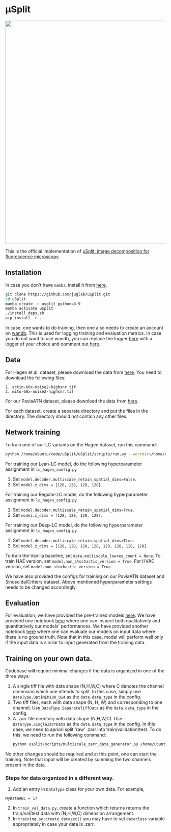 # μSplit
<img src="./images/SplittedImgs_small.png" width="700px"></img>

This is the official implementation of [μSplit: image decomposition for fluorescence microscopy](https://arxiv.org/abs/2211.12872).

## Installation
In case you don't have `mamba`, install it from [here](https://mamba.readthedocs.io/en/latest/mamba-installation.html#mamba-install).
```bash
git clone https://github.com/juglab/uSplit.git
cd uSplit
mamba create -n usplit python=3.9
mamba activate usplit
./install_deps.sh
pip install -e .
```
In case, one wants to do training, then one also needs to create an account on [wandb](https://docs.wandb.ai/quickstart). This is used for logging training and evaluation metrics. In case you do not want to use wandb, you can replace the logger [here](usplit/training.py#L406) with a logger of your choice and comment out [here](usplit/training.py#L349).

## Data
For Hagen et al. dataset, please download the data from [here](http://gigadb.org/dataset/100888). You need to download the following files:
```
1. actin-60x-noise2-highsnr.tif
2. mito-60x-noise2-highsnr.tif
```
For our PaviaATN dataset, please download the data from [here](https://zenodo.org/record/8235843). 
<!-- For our Synthetic dataset SinosoidalCritters, please download the data from [here](https://zenodo.org/record/1203745#.YKZ2ZegzZPY). -->

For each dataset, create a separate directory and put the files in the directory. The directory should not contain any other files.

## Network training
To train one of our LC variants on the Hagen dataset, run this command:
```bash
python /home/ubuntu/code/uSplit/uSplit/scripts/run.py --workdir=/home/ubuntu/training/uSplit/ -mode=train --datadir=/home/ubuntu/data/ventura_gigascience/ --config=/home/ubuntu/code/uSplit/usplit/configs/lc_hagen_config.py
```

For training our Lean-LC model, do the following hyperparameter assignment in `lc_hagen_config.py`
1. Set `model.decoder.multiscale_retain_spatial_dims=False`. 
2. Set `model.z_dims = [128, 128, 128, 128]`.

For training our Regular-LC model, do the following hyperparameter assignment in `lc_hagen_config.py`
1. Set `model.decoder.multiscale_retain_spatial_dims=True`.
2. Set `model.z_dims = [128, 128, 128, 128]`.

For training our Deep-LC model, do the following hyperparameter assignment in `lc_hagen_config.py`
1. Set `model.decoder.multiscale_retain_spatial_dims=True`.
2. Set `model.z_dims = [128, 128, 128, 128, 128, 128, 128, 128]`. 

To train the Vanilla baseline, set `data.multiscale_lowres_count = None`. To train HAE version, set `model.non_stochastic_version = True`. For HVAE version, set `model.non_stochastic_version = True`.

We have also provided the configs for training on our PaviaATN dataset and SinosoidalCritters dataset. Above mentioned hyperparameter settings needs to be changed accordingly.

## Evaluation
For evaluation, we have provided the pre-trained models [here](https://zenodo.org/record/8324707). We have provided one notebook [here](examples/Evaluate.ipynb) where one can inspect both qualitatively and quantitatively our models' performances. We have provided another notebook [here](examples/EvaluateOnTestImages.ipynb) where one can evaluate our models on input data where there is no ground truth. Note that in this case, model will perform well only if the input data is similar to input generated from the training data.

## Training on your own data. 
Codebase will require minimal changes if the data is organized in one of the three ways:
1. A single tiff file with data shape (N,H,W,C) where C denotes the channel dimension which one intends to split. In this case, simply use `DataType.OptiMEM100_014` as the `data.data_type` in the config. 
2. Two tiff files, each with data shape (N, H, W) and corresponding to one channel. Use `DataType.SeparateTiffData` as the `data.data_type` in the config.
3. A .zarr file directory with data shape (N,H,W,C). Use `DataType.SingleZarrData` as the `data.data_type` in the config. In this case, we need to apriori split 'raw' .zarr into train/validation/test. To do this, we need to run the following command:
    ```bash
    python usplit/scripts/multiscale_zarr_data_generator.py /home/ubuntu/data/raw.zarr/ /home/ubuntu/data/microscopy_zarr ZHWC 5 --input_zarr_group='raw' --overwrite
    ```

No other changes should be required and at this point, one can start the training. Note that input will be created by summing the two channels present in the data.

### Steps for data organized in a different way.
1. Add an entry in `DataType` class for your own data. For example,
```
MyDataABC = 17
```
2. In `train_val_data.py`, create a function which returns returns the train/val/test data with (N,H,W,C) dimension arrangement.
3. In `training.py:create_dataset()` you may have to set `dataclass` variable appropriately in case your data is .zarr. 
